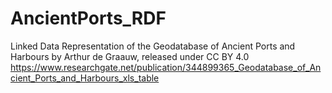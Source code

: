 # AncientPorts_RDF
 
Linked Data Representation of the Geodatabase of Ancient Ports and Harbours by Arthur de Graauw, released under CC BY 4.0
https://www.researchgate.net/publication/344899365_Geodatabase_of_Ancient_Ports_and_Harbours_xls_table 
  
